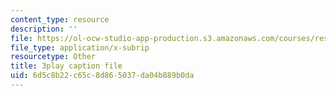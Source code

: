 ```yaml
---
content_type: resource
description: ''
file: https://ol-ocw-studio-app-production.s3.amazonaws.com/courses/res-6-012-introduction-to-probability-spring-2018/6d5c8b22c65c8d865037da04b889b0da_WTyLg_I1oFY.srt
file_type: application/x-subrip
resourcetype: Other
title: 3play caption file
uid: 6d5c8b22-c65c-8d86-5037-da04b889b0da
---
```

